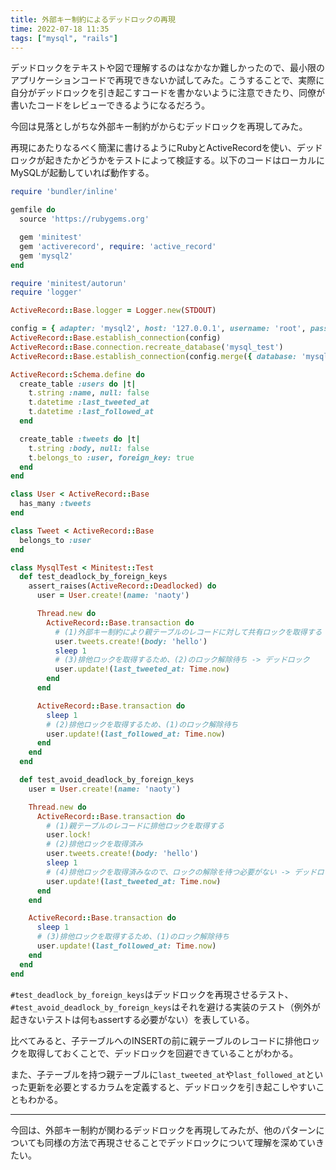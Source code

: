 ```yaml
---
title: 外部キー制約によるデッドロックの再現
time: 2022-07-18 11:35
tags: ["mysql", "rails"]
---
```


デッドロックをテキストや図で理解するのはなかなか難しかったので、最小限のアプリケーションコードで再現できないか試してみた。こうすることで、実際に自分がデッドロックを引き起こすコードを書かないように注意できたり、同僚が書いたコードをレビューできるようになるだろう。

今回は見落としがちな外部キー制約がからむデッドロックを再現してみた。

再現にあたりなるべく簡潔に書けるようにRubyとActiveRecordを使い、デッドロックが起きたかどうかをテストによって検証する。以下のコードはローカルにMySQLが起動していれば動作する。

```ruby
require 'bundler/inline'

gemfile do
  source 'https://rubygems.org'

  gem 'minitest'
  gem 'activerecord', require: 'active_record'
  gem 'mysql2'
end

require 'minitest/autorun'
require 'logger'

ActiveRecord::Base.logger = Logger.new(STDOUT)

config = { adapter: 'mysql2', host: '127.0.0.1', username: 'root', password: 'password' }
ActiveRecord::Base.establish_connection(config)
ActiveRecord::Base.connection.recreate_database('mysql_test')
ActiveRecord::Base.establish_connection(config.merge({ database: 'mysql_test' }))

ActiveRecord::Schema.define do
  create_table :users do |t|
    t.string :name, null: false
    t.datetime :last_tweeted_at
    t.datetime :last_followed_at
  end

  create_table :tweets do |t|
    t.string :body, null: false
    t.belongs_to :user, foreign_key: true
  end
end

class User < ActiveRecord::Base
  has_many :tweets
end

class Tweet < ActiveRecord::Base
  belongs_to :user
end

class MysqlTest < Minitest::Test
  def test_deadlock_by_foreign_keys
    assert_raises(ActiveRecord::Deadlocked) do
      user = User.create!(name: 'naoty')

      Thread.new do
        ActiveRecord::Base.transaction do
          # (1)外部キー制約により親テーブルのレコードに対して共有ロックを取得する
          user.tweets.create!(body: 'hello')
          sleep 1
          # (3)排他ロックを取得するため、(2)のロック解除待ち -> デッドロック
          user.update!(last_tweeted_at: Time.now)
        end
      end

      ActiveRecord::Base.transaction do
        sleep 1
        # (2)排他ロックを取得するため、(1)のロック解除待ち
        user.update!(last_followed_at: Time.now)
      end
    end
  end

  def test_avoid_deadlock_by_foreign_keys
    user = User.create!(name: 'naoty')

    Thread.new do
      ActiveRecord::Base.transaction do
        # (1)親テーブルのレコードに排他ロックを取得する
        user.lock!
        # (2)排他ロックを取得済み
        user.tweets.create!(body: 'hello')
        sleep 1
        # (4)排他ロックを取得済みなので、ロックの解除を待つ必要がない -> デッドロックは起きない
        user.update!(last_tweeted_at: Time.now)
      end
    end

    ActiveRecord::Base.transaction do
      sleep 1
      # (3)排他ロックを取得するため、(1)のロック解除待ち
      user.update!(last_followed_at: Time.now)
    end
  end
end
```

`#test_deadlock_by_foreign_keys`はデッドロックを再現させるテスト、`#test_avoid_deadlock_by_foreign_keys`はそれを避ける実装のテスト（例外が起きないテストは何もassertする必要がない）を表している。

比べてみると、子テーブルへのINSERTの前に親テーブルのレコードに排他ロックを取得しておくことで、デッドロックを回避できていることがわかる。

また、子テーブルを持つ親テーブルに`last_tweeted_at`や`last_followed_at`といった更新を必要とするカラムを定義すると、デッドロックを引き起こしやすいこともわかる。

---

今回は、外部キー制約が関わるデッドロックを再現してみたが、他のパターンについても同様の方法で再現させることでデッドロックについて理解を深めていきたい。
